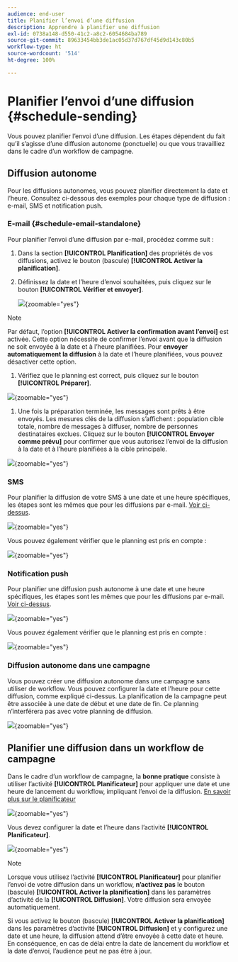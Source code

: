```yaml
---
audience: end-user
title: Planifier l’envoi d’une diffusion
description: Apprendre à planifier une diffusion
exl-id: 0738a148-d550-41c2-a8c2-6054684ba789
source-git-commit: 89633454bb3de1ac05d37d767df45d9d143c80b5
workflow-type: ht
source-wordcount: '514'
ht-degree: 100%

---
```


# Planifier l’envoi d’une diffusion {#schedule-sending}

Vous pouvez planifier l’envoi d’une diffusion. Les étapes dépendent du fait qu’il s’agisse d’une diffusion autonome (ponctuelle) ou que vous travailliez dans le cadre d’un workflow de campagne.

## Diffusion autonome

Pour les diffusions autonomes, vous pouvez planifier directement la date et l’heure.
Consultez ci-dessous des exemples pour chaque type de diffusion : e-mail, SMS et notification push.

### E-mail {#schedule-email-standalone}

Pour planifier l’envoi d’une diffusion par e-mail, procédez comme suit :

1. Dans la section **[!UICONTROL Planification]** des propriétés de vos diffusions, activez le bouton (bascule) **[!UICONTROL Activer la planification]**.

1. Définissez la date et l’heure d’envoi souhaitées, puis cliquez sur le bouton **[!UICONTROL Vérifier et envoyer]**.

   ![](assets/schedule-email-standalone.png){zoomable="yes"}

>[!NOTE]
>
>Par défaut, l’option **[!UICONTROL Activer la confirmation avant l’envoi]** est activée. Cette option nécessite de confirmer l’envoi avant que la diffusion ne soit envoyée à la date et à l’heure planifiées. Pour **envoyer automatiquement la diffusion** à la date et l’heure planifiées, vous pouvez désactiver cette option.
>

1. Vérifiez que le planning est correct, puis cliquez sur le bouton **[!UICONTROL Préparer]**.

![](assets/schedule-email-standalone-prepare.png){zoomable="yes"}

1. Une fois la préparation terminée, les messages sont prêts à être envoyés. Les mesures clés de la diffusion s’affichent : population cible totale, nombre de messages à diffuser, nombre de personnes destinataires exclues. Cliquez sur le bouton **[!UICONTROL Envoyer comme prévu]** pour confirmer que vous autorisez l’envoi de la diffusion à la date et à l’heure planifiées à la cible principale.

![](assets/schedule-email-standalone-send.png){zoomable="yes"}


### SMS

Pour planifier la diffusion de votre SMS à une date et une heure spécifiques, les étapes sont les mêmes que pour les diffusions par e-mail. [Voir ci-dessus](#schedule-email-standalone).

![](assets/schedule-sms-standalone.png){zoomable="yes"}

Vous pouvez également vérifier que le planning est pris en compte :

![](assets/schedule-sms-standalone-prepare.png){zoomable="yes"}

### Notification push

Pour planifier une diffusion push autonome à une date et une heure spécifiques, les étapes sont les mêmes que pour les diffusions par e-mail. [Voir ci-dessus](#schedule-email-standalone).

![](assets/schedule-push-standalone.png){zoomable="yes"}

Vous pouvez également vérifier que le planning est pris en compte :

![](assets/schedule-push-standalone-prepare.png){zoomable="yes"}

### Diffusion autonome dans une campagne

Vous pouvez créer une diffusion autonome dans une campagne sans utiliser de workflow. Vous pouvez configurer la date et l’heure pour cette diffusion, comme expliqué ci-dessus.
La planification de la campagne peut être associée à une date de début et une date de fin. Ce planning n’interférera pas avec votre planning de diffusion.

![](assets/schedule-delivery-standalone.png){zoomable="yes"}

## Planifier une diffusion dans un workflow de campagne

Dans le cadre d’un workflow de campagne, la **bonne pratique** consiste à utiliser l’activité **[!UICONTROL Planificateur]** pour appliquer une date et une heure de lancement du workflow, impliquant l’envoi de la diffusion. [En savoir plus sur le planificateur ](../workflows/activities/scheduler.md)

![](assets/schedule-workflow.png){zoomable="yes"}


Vous devez configurer la date et l’heure dans l’activité **[!UICONTROL Planificateur]**.

![](assets/schedule-workflow-scheduler.png){zoomable="yes"}


>[!NOTE]
>
>Lorsque vous utilisez l’activité **[!UICONTROL Planificateur]** pour planifier l’envoi de votre diffusion dans un workflow, **n’activez pas** le bouton (bascule) **[!UICONTROL Activer la planification]** dans les paramètres d’activité de la **[!UICONTROL Diffusion]**. Votre diffusion sera envoyée automatiquement.
>

Si vous activez le bouton (bascule) **[!UICONTROL Activer la planification]** dans les paramètres d’activité **[!UICONTROL Diffusion]** et y configurez une date et une heure, la diffusion attend d’être envoyée à cette date et heure. En conséquence, en cas de délai entre la date de lancement du workflow et la date d’envoi, l’audience peut ne pas être à jour.
